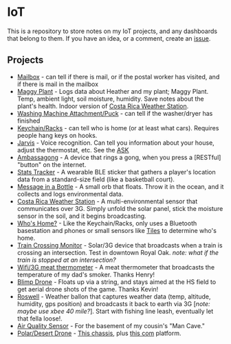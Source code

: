 # IoT

This is a repository to store notes on my IoT projects, and any dashboards that belong to them. If you have an idea, or a comment, create an [issue](https://github.com/jordanskole/IoT/issues).

## Projects

* [Mailbox](#) - can tell if there is mail, or if the postal worker has visited, and if there is mail in the mailbox
* [Maggy Plant](https://github.com/jordanskole/IoT/tree/master/maggyplant) - Logs data about Heather and my plant; Maggy Plant. Temp, ambient light, soil moisture, humidity. Save notes about the plant's health. Indoor version of [Costa Rica Weather Station](#). 
* [Washing Machine Attachment/Puck](#) - can tell if the washer/dryer has finished
* [Keychain/Racks](#) - can tell who is home (or at least what cars). Requires people hang keys on hooks.
* [Jarvis](#) - Voice recognition. Can tell you information about your house, adjust the thermostat, etc. See the [ASK](https://developer.amazon.com/public/solutions/alexa/alexa-voice-service)
* [Ambassagong](#) - A device that rings a gong, when you press a [RESTful] "button" on the internet. 
* [Stats Tracker](#) - A wearable BLE sticker that gathers a player's location data from a standard-size field (like a basketball court). 
* [Message in a Bottle](#) - A small orb that floats. Throw it in the ocean, and it collects and logs environmental data.
* [Costa Rica Weather Station](#) - A multi-environmental sensor that communicates over 3G. Simply unfold the solar panel, stick the moisture sensor in the soil, and it begins broadcasting.
* [Who's Home?](#) - Like the Keychain/Racks, only uses a Bluetooth basestation and phones or small sensors like [Tiles](#) to determine who's home.
* [Train Crossing Monitor](#) - Solar/3G device that broadcasts when a train is crossing an intersection. Test in downtown Royal Oak. _note: what if the train is stopped at an intersection?_
* [Wifi/3G meat thermometer](#) - A meat thermometer that broadcasts the temperature of my dad's smoker. Thanks Henry! 
* [Blimp Drone](#) - Floats up via a string, and stays aimed at the HS field to get aerial drone shots of the game. Thanks Kevin! 
* [Roswell](#) - Weather ballon that captures weather data (temp, altitude, humidity, gps position) and broadcasts it back to earth via 3G [_note: maybe use xbee 40 mile?_]. Start with fishing line leash, eventually let that fella loose!.
* [Air Quality Sensor](#) - For the basement of my cousin's "Man Cave."
* [Polar/Desert Drone](#) - [This chassis](https://www.sparkfun.com/products/12719), plus [this com](https://www.sparkfun.com/products/13745) platform. 
